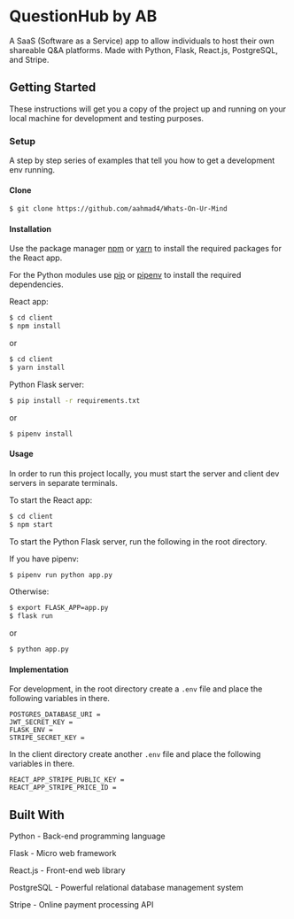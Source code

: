 # QuestionHub by AB

A SaaS (Software as a Service) app to allow individuals to host their own shareable Q&A platforms. Made with Python, Flask, React.js, PostgreSQL, and Stripe.


## Getting Started

These instructions will get you a copy of the project up and running on your local machine for development and testing purposes.

### Setup

A step by step series of examples that tell you how to get a development env running.

#### Clone

```sh
$ git clone https://github.com/aahmad4/Whats-On-Ur-Mind
```

#### Installation

Use the package manager [npm](https://www.npmjs.com/) or [yarn](https://yarnpkg.com/) to install the required packages for the React app.

For the Python modules use [pip](https://pypi.org/project/pip/) or [pipenv](https://pypi.org/project/pipenv/) to install the required dependencies.

React app:

```sh
$ cd client
$ npm install
```

or

```sh
$ cd client
$ yarn install
```

Python Flask server:

```sh
$ pip install -r requirements.txt
```

or

```sh
$ pipenv install
```

#### Usage

In order to run this project locally, you must start the server and client dev servers in separate terminals.

To start the React app:

```bash
$ cd client
$ npm start
```

To start the Python Flask server, run the following in the root directory.

If you have pipenv:

```bash
$ pipenv run python app.py
```

Otherwise:

```bash
$ export FLASK_APP=app.py
$ flask run
```

or

```bash
$ python app.py
```

#### Implementation

For development, in the root directory create a `.env` file and place the following variables in there.

```env
POSTGRES_DATABASE_URI =
JWT_SECRET_KEY =
FLASK_ENV =
STRIPE_SECRET_KEY =
```

In the client directory create another `.env` file and place the following variables in there.

```env
REACT_APP_STRIPE_PUBLIC_KEY =
REACT_APP_STRIPE_PRICE_ID =
```

## Built With
Python - Back-end programming language

Flask - Micro web framework

React.js - Front-end web library 

PostgreSQL - Powerful relational database management system

Stripe - Online payment processing API
